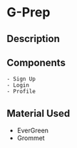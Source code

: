 # G-Prep
## Description 

## Components 
    - Sign Up
    - Login
    - Profile
    
## Material Used 
 - EverGreen 
 - Grommet